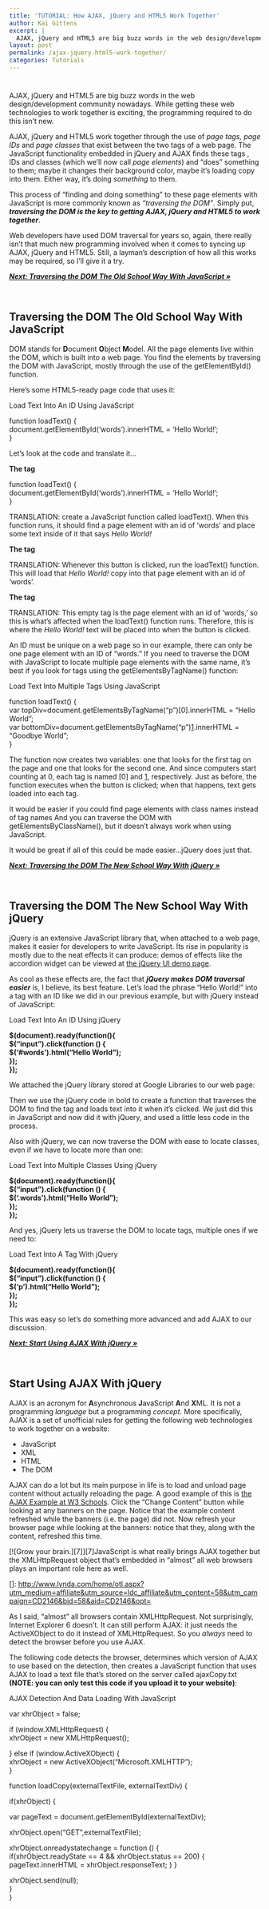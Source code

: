 ```yaml
---
title: 'TUTORIAL: How AJAX, jQuery and HTML5 Work Together'
author: Kai Gittens
excerpt: |
  AJAX, jQuery and HTML5 are big buzz words in the web design/development community nowadays.  While getting these web technologies to work together is exciting, the programming required to do this isn't new.
layout: post
permalink: /ajax-jquery-html5-work-together/
categories: Tutorials
---
```

# 

AJAX, jQuery and HTML5 are big buzz words in the web design/development community nowadays. While getting these web technologies to work together is exciting, the programming required to do this isn’t new.  
  
AJAX, jQuery and HTML5 work together through the use of *page tags, page IDs* and *page classes* that exist between the two  tags of a web page. The JavaScript functionality embedded in jQuery and AJAX finds these tags , IDs and classes (which we’ll now call *page elements*) and “does” something to them; maybe it changes their background color, maybe it’s loading copy into them. Either way, it’s doing *something* to them.  
  
This process of “finding and doing something” to these page elements with JavaScript is more commonly known as *“traversing the DOM”*. Simply put, ***traversing the DOM is the key to getting AJAX, jQuery and HTML5 to work together***.  
  
Web developers have used DOM traversal for years so, again, there really isn’t that much new programming involved when it comes to syncing up AJAX, jQuery and HTML5. Still, a layman’s description of how all this works may be required, so I’ll give it a try.  
  
[***Next: Traversing the DOM The Old School Way With JavaScript »***][1]

 [1]: http://kaidez.com/ajax-jquery-html5-work-together/2/

 



## Traversing the DOM The Old School Way With JavaScript

DOM stands for **D**ocument **O**bject **M**odel. All the page elements live within the DOM, which is built into a web page. You find the elements by traversing the DOM with JavaScript, mostly through the use of the getElementById() function.

Here’s some HTML5-ready page code that uses it:

  
  
  
  
Load Text Into An ID Using JavaScript  
  
function loadText() {  
document.getElementById(‘words’).innerHTML = ‘Hello World!’;  
}  
  
  
  
  
  
  
  


Let’s look at the code and translate it…

**The  tag**

  
function loadText() {  
document.getElementById(‘words’).innerHTML = ‘Hello World!’;  
}  




TRANSLATION: create a JavaScript function called loadText(). When this function runs, it should find a page element with an id of ‘words’ and place some text inside of it that says *Hello World!*

**The  tag**









TRANSLATION: Whenever this button is clicked, run the loadText() function. This will load that *Hello World!* copy into that page element with an id of ‘words’.

**The  tag**









TRANSLATION: This empty  tag is the page element with an id of ‘words,’ so this is what’s affected when the loadText() function runs. Therefore, this is where the *Hello World!* text will be placed into when the button is clicked.

An ID must be unique on a web page so in our example, there can only be one page element with an ID of “words.” If you need to traverse the DOM with JavaScript to locate multiple page elements with the same name, it’s best if you look for tags using the getElementsByTagName() function:

  
  
  
  
Load Text Into Multiple Tags Using JavaScript  
  
function loadText() {  
var topDiv=document.getElementsByTagName(“p”)[0].innerHTML = “Hello World”;  
var bottomDiv=document.getElementsByTagName(“p”)[1].innerHTML = “Goodbye World”;  
}  
  
  
  
  
  
  
  
  


The function now creates two variables: one that looks for the first  tag on the page and one that looks for the second one. And since computers start counting at 0, each  tag is named [0] and [1], respectively. Just as before, the function executes when the button is clicked; when that happens, text gets loaded into each  tag.

It would be easier if you could find page elements with class names instead of tag names And you can traverse the DOM with getElementsByClassName(), but it doesn’t always work when using JavaScript.

It would be great if all of this could be made easier…jQuery does just that.  
  
[***Next: Traversing the DOM The New School Way With jQuery »***][2]

 [2]: http://kaidez.com/ajax-jquery-html5-work-together/3/

 



## Traversing the DOM The New School Way With jQuery 

jQuery is an extensive JavaScript library that, when attached to a web page, makes it easier for developers to write JavaScript. Its rise in popularity is mostly due to the neat effects it can produce: demos of effects like the accordion widget can be viewed at [the jQuery UI demo page][3]. 

 [3]: http://jqueryui.com/demos/

As cool as these effects are, the fact that ***jQuery makes DOM traversal easier*** is, I believe, its best feature. Let’s load the phrase “Hello World!” into a  tag with an ID like we did in our previous example, but with jQuery instead of JavaScript:

  
  
  
  
Load Text Into An ID Using jQuery  
  
  
**$(document).ready(function(){  
$(“input”).click(function () {  
$(‘#words’).html(“Hello World”);  
});  
});**  
  
  
  
  
  
  
  






We attached the jQuery library stored at Google Libraries to our web page:





Then we use the jQuery code in bold to create a function that traverses the DOM to find the  tag and loads text into it when it’s clicked. We just did this in JavaScript and now did it with jQuery, and used a little less code in the process.

Also with jQuery, we can now traverse the DOM with ease to locate classes, even if we have to locate more than one:

  
  
  
  
Load Text Into Multiple Classes Using jQuery  
  
  
**$(document).ready(function(){  
$(“input”).click(function () {  
$(‘.words’).html(“Hello World”);  
});  
});**  
  
  
  
  
  
  
  
  






And yes, jQuery lets us traverse the DOM to locate tags, multiple ones if we need to:

  
  
  
  
Load Text Into A Tag With jQuery  
  
  
**$(document).ready(function(){  
$(“input”).click(function () {  
$(‘p’).html(“Hello World”);  
});  
});**  
  
  
  
  
  
  
  
  






This was easy so let’s do something more advanced and add AJAX to our discussion.  
  
[***Next: Start Using AJAX With jQuery »***][4]

 [4]: http://kaidez.com/ajax-jquery-html5-work-together/4/

 



## Start Using AJAX With jQuery

AJAX is an acronym for **A**synchronous **J**avaScript **A**nd **X**ML. It is not a programming *language* but a programming *concept*. More specifically, AJAX is a set of unofficial rules for getting the following web technologies to work together on a website:

*   JavaScript
*   XML
*   HTML
*   The DOM

AJAX can do a lot but its main purpose in life is to load and unload page content without actually reloading the page. A good example of this is [the AJAX Example at W3 Schools][5]. Click the “Change Content” button while looking at any banners on the page. Notice that the example content refreshed while the banners (i.e. the page) did not. Now refresh your browser page while looking at the banners: notice that they, along with the content, refreshed this time.

 [5]: http://www.w3schools.com/ajax/ajax_example.asp

[![Grow your brain.][7]][7]JavaScript is what really brings AJAX together but the XMLHttpRequest object that’s embedded in “almost” all web browsers plays an important role here as well. 

 []: http://www.lynda.com/home/otl.aspx?utm_medium=affiliate&utm_source=ldc_affiliate&utm_content=58&utm_campaign=CD2146&bid=58&aid=CD2146&opt=

As I said, “almost” all browsers contain XMLHttpRequest. Not surprisingly, Internet Explorer 6 doesn’t. It can still perform AJAX: it just needs the ActiveXObject to do it instead of XMLHttpRequest. So you *always* need to detect the browser before you use AJAX.

The following code detects the browser, determines which version of AJAX to use based on the detection, then creates a JavaScript function that uses AJAX to load a text file that’s stored on the server called ajaxCopy.txt **(NOTE: you can only test this code if you upload it to your website)**:

  
  
  
  
AJAX Detection And Data Loading With JavaScript  
  
  
var xhrObject = false;  
  
  
if (window.XMLHttpRequest) {  
xhrObject = new XMLHttpRequest();  
  
  
} else if (window.ActiveXObject) {  
xhrObject = new ActiveXObject(“Microsoft.XMLHTTP”);  
}  
  
  
function loadCopy(externalTextFile, externalTextDiv) {  
  
  
if(xhrObject) {  
  
  
var pageText = document.getElementById(externalTextDiv);  
  
  
xhrObject.open(“GET”,externalTextFile);  
  
  
xhrObject.onreadystatechange = function () {  
if(xhrObject.readyState == 4 && xhrObject.status == 200) {  
pageText.innerHTML = xhrObject.responseText; } }  
  
  
xhrObject.send(null);  
}  
}  
  
  
  
  
  
